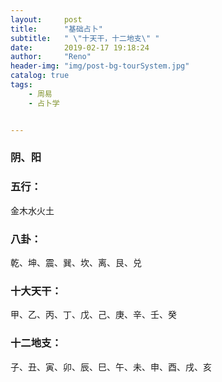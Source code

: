 ```yaml
---
layout:     post
title:      "基础占卜"
subtitle:   " \"十天干，十二地支\" "
date:       2019-02-17 19:18:24
author:     "Reno"
header-img: "img/post-bg-tourSystem.jpg"
catalog: true
tags:
    - 周易
    - 占卜学


---
```


### 阴、阳

### 五行：

金木水火土

### 八卦：

乾、坤、震、巽、坎、离、艮、兑

### 十大天干：

甲、乙、丙、丁、戊、己、庚、辛、壬、癸

### 十二地支：

子、丑、寅、卯、辰、巳、午、未、申、酉、戌、亥









